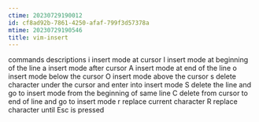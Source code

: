 ```yaml
---
ctime: 20230729190012
id: cf8ad92b-7861-4250-afaf-799f3d57378a
mtime: 20230729190546
title: vim-insert
---
```


commands descriptions i insert mode at cursor I insert mode at beginning
of the line a insert mode after cursor A insert mode at end of the line
o insert mode below the cursor O insert mode above the cursor s delete
character under the cursor and enter into insert mode S delete the line
and go to insert mode from the beginning of same line C delete from
cursor to end of line and go to insert mode r replace current character
R replace character until Esc is pressed
